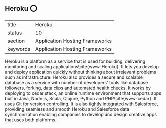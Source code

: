 ## Heroku :o:


|          |                                |
| -------- | ------------------------------ |
| title    | Heroku                         | 
| status   | 10                             |
| section  | Application Hosting Frameworks |
| keywords | Application Hosting Frameworks |



Heroku is a platform as a service that is used for building,
delivering monitoring and scaling applications\cite{www-Heroku}. It
lets you develop and deploy application quickly without thinking about
irrelevant problems such as infrastructure. Heroku also provides a
secure and scalable database as a service with number of developers'
tools like database followers, forking, data clips and automated
health checks. It works by deploying to cedar stack, an online runtime
environment that supports apps buit in Java, Node.js, Scala, Clojure,
Python and PHP\cite{www-cedar}. It uses Git for version
controlling. It is also tightly integrated with Salesforce, providing
seamless and smooth Heroku and Salesforce data synchronization
enabling companies to develop and design creative apps that uses both
platforms.




